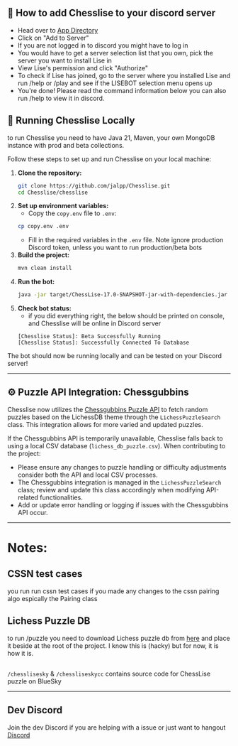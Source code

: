 ## 👋 **How to add Chesslise to your discord server**
- Head over to [App Directory](https://discord.com/application-directory/930544707300393021)
- Click on "Add to Server"
- If you are not logged in to discord you might have to log in
- You would have to get a server selection list that you own, pick the server you want to install Lise in
- View Lise's permission and click "Authorize"
- To check if Lise has joined, go to the server where you installed Lise and run /help or /play and see if the LISEBOT selection menu opens up
- You're done! Please read the command information below you can also run /help to view it in discord.

## 🔧 **Running Chesslise Locally**
to run Chesslise you need to have Java 21, Maven, your own MongoDB instance with prod and beta collections.

Follow these steps to set up and run Chesslise on your local machine:

1. **Clone the repository:**
   ```bash
   git clone https://github.com/jalpp/Chesslise.git
   cd Chesslise/chesslise
   ```
2. **Set up environment variables:**
    - Copy the `copy.env` file to `.env`:
   ```bash
   cp copy.env .env
   ```
    - Fill in the required variables in the `.env` file. Note ignore production Discord token, unless you want to run production/beta bots
3. **Build the project:**
   ```bash
   mvn clean install
   ```
4. **Run the bot:**
   ```bash
   java -jar target/ChessLise-17.0-SNAPSHOT-jar-with-dependencies.jar
   ```
5. **Check bot status:**
    - if you did everything right, the below should be printed on console, and Chesslise will be online in Discord server
   ```
   [Chesslise Status]: Beta Successfully Running
   [Chesslise Status]: Successfully Connected To Database
    ```   

The bot should now be running locally and can be tested on your Discord server!

---

## ⚙️ **Puzzle API Integration: Chessgubbins**
Chesslise now utilizes the [Chessgubbins Puzzle API](https://chessgubbins.com) to fetch random puzzles based on the LichessDB theme through the `LichessPuzzleSearch` class. This integration allows for more varied and updated puzzles.

If the Chessgubbins API is temporarily unavailable, Chesslise falls back to using a local CSV database (`lichess_db_puzzle.csv`). When contributing to the project:

- Please ensure any changes to puzzle handling or difficulty adjustments consider both the API and local CSV processes.
- The Chessgubbins integration is managed in the `LichessPuzzleSearch` class; review and update this class accordingly when modifying API-related functionalities.
- Add or update error handling or logging if issues with the Chessgubbins API occur.

---

# Notes:

## CSSN test cases
you run run cssn test cases if you made any changes to the cssn pairing algo espically the Pairing class

## Lichess Puzzle DB

to run /puzzle <Lichess puzzle db> you need to download Lichess puzzle db from [here](https://database.lichess.org/#puzzles) and place it beside at the root of the project. I know this is (hacky) but for now, it is how it is.

##
`/chesslisesky` & `/chessliseskycc` contains source code for ChessLise puzzle on BlueSky

---
## Dev Discord
Join the dev Discord if you are helping with a issue or just want to hangout
[Discord](https://discord.gg/T2eH3tQjKC)


